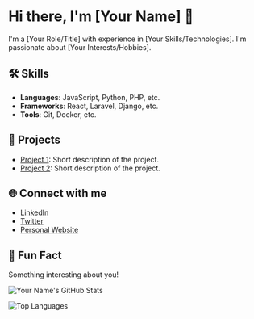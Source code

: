 # Hi there, I'm [Your Name] 👋

<!-- Introduction -->
I'm a [Your Role/Title] with experience in [Your Skills/Technologies]. I'm passionate about [Your Interests/Hobbies].

<!-- Skills -->
## 🛠️ Skills
- **Languages**: JavaScript, Python, PHP, etc.
- **Frameworks**: React, Laravel, Django, etc.
- **Tools**: Git, Docker, etc.

<!-- Projects -->
## 🚀 Projects
- [Project 1](https://github.com/yourusername/project1): Short description of the project.
- [Project 2](https://github.com/yourusername/project2): Short description of the project.

<!-- Social Media -->
## 🌐 Connect with me
- [LinkedIn](https://www.linkedin.com/in/yourusername)
- [Twitter](https://twitter.com/yourusername)
- [Personal Website](https://yourwebsite.com)

<!-- Fun Fact -->
## 🎉 Fun Fact
Something interesting about you!

<!-- Stats -->
![Your Name's GitHub Stats](https://github-readme-stats.vercel.app/api?username=yourusername&show_icons=true)

<!-- Top Languages -->
![Top Languages](https://github-readme-stats.vercel.app/api/top-langs/?username=yourusername&layout=compact)

